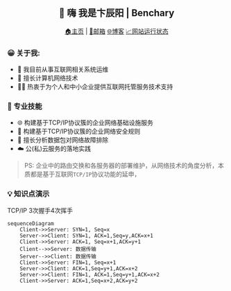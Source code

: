 <h2 align="center">👋 嗨 我是卞辰阳 | Benchary</h2>
<p align="center">
  <a href="https://about.kaokit.com">🏠主页</a> | 
  <a href="mailto:392729038@qq.com">📮邮箱</a>
  <a href="">🌐博客</a>
  <a href="">📈网站运行状态</a>
</p>
  
<!--
**beercrab/beercrab** is a ✨ _special_ ✨ repository because its `README.md` (this file) appears on your GitHub profile.
-->

### 😀 关于我:

- 💼 我目前从事互联网相关系统运维
- 🔭 擅长计算机网络技术
- 👨‍💻 热衷于为个人和中小企业提供互联网托管服务技术支持

### 🧰 专业技能

- 🌐 构建基于TCP/IP协议簇的企业网络基础设施服务
- 🚧 构建基于TCP/IP协议簇的企业网络安全规则
- 🔎 擅长分析数据包对网络故障排除
- ☁️ 公(私)云服务的落地实践

> PS: 企业中的路由交换和各服务器的部署维护，从网络技术的角度分析，本质都是基于互联网`TCP/IP`协议功能的延申，

### 💡 知识点演示

TCP/IP 3次握手4次挥手

```mermaid
sequenceDiagram
    Client->>Server: SYN=1, Seq=x
    Server->>Client: SYN=1, ACK=1,Seq=y,ACK=x+1
    Client->>Server: ACK=1, Seq=x+1,ACK=y+1
    Client-->>Server: 数据传输
    Server-->>Client: 数据传输
    Client->>Server: FIN=1, Seq=x+1
    Server->>Client: ACK=1,Seq=y+1,ACK=x+2
    Server->>Client: FIN=1, ACK=1,Seq=y+1,ACK=x+2
    Client->>Server: ACK=1,Seq=x+2,ACK=y+2
```  























